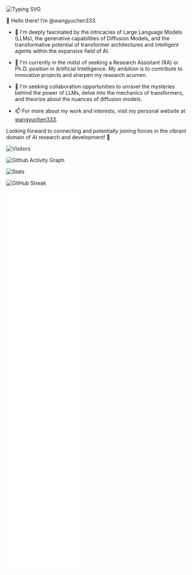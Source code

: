 ![Typing SVG](https://readme-typing-svg.demolab.com/?lines=Yuchen+Wang;王昱琛)

👋 Hello there! I’m @wangyuchen333.

- 👀 I'm deeply fascinated by the intricacies of Large Language Models (LLMs), the generative capabilities of Diffusion Models, and the transformative potential of transformer architectures and intelligent agents within the expansive field of AI.

- 🌱 I'm currently in the midst of seeking a Research Assistant (RA) or Ph.D. position in Artificial Intelligence. My ambition is to contribute to innovative projects and sharpen my research acumen.

- 💞️ I'm seeking collaboration opportunities to unravel the mysteries behind the power of LLMs, delve into the mechanics of transformers, and theorize about the nuances of diffusion models.

- 📫 For more about my work and interests, visit my personal website at [wangyuchen333](https://wangyuchen333.github.io/).

Looking forward to connecting and potentially joining forces in the vibrant domain of AI research and development! 🌟

![Visitors](https://visitor-badge.glitch.me/badge?page_id=wangyuchen333&left_color=green&right_color=red)

![Github Activity Graph](https://github-readme-activity-graph.vercel.app/graph?username=wangyuchen333)

![Stats](https://github-immortality.vercel.app/api?username=wangyuchen333)

![GitHub Streak](https://streak-stats.demolab.com/?user=wangyuchen333)

![Metrics](/github-metrics.svg)
